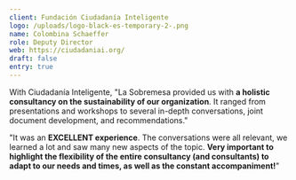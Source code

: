 ```yaml
---
client: Fundación Ciudadanía Inteligente
logo: /uploads/logo-black-es-temporary-2-.png
name: Colombina Schaeffer
role: Deputy Director
web: https://ciudadaniai.org/
draft: false
entry: true
---
```

<!--StartFragment-->

With Ciudadanía Inteligente, "La Sobremesa provided us with **a holistic consultancy on the sustainability of our organization**. It ranged from presentations and workshops to several in-depth conversations, joint document development, and recommendations." 

"It was an **EXCELLENT experience**. The conversations were all relevant, we learned a lot and saw many new aspects of the topic. **Very important to highlight the flexibility of the entire consultancy (and consultants) to adapt to our needs and times, as well as the constant accompaniment!**"

<!--EndFragment-->
